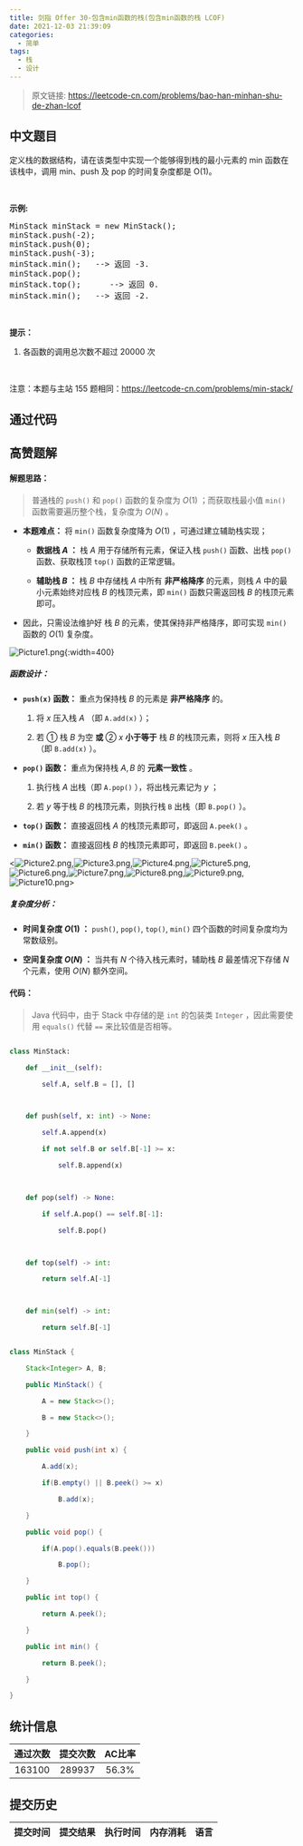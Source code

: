 ```yaml
---
title: 剑指 Offer 30-包含min函数的栈(包含min函数的栈 LCOF)
date: 2021-12-03 21:39:09
categories:
  - 简单
tags:
  - 栈
  - 设计
---
```


> 原文链接: https://leetcode-cn.com/problems/bao-han-minhan-shu-de-zhan-lcof




## 中文题目
<div><p>定义栈的数据结构，请在该类型中实现一个能够得到栈的最小元素的 min 函数在该栈中，调用 min、push 及 pop 的时间复杂度都是 O(1)。</p>

<p>&nbsp;</p>

<p><strong>示例:</strong></p>

<pre>MinStack minStack = new MinStack();
minStack.push(-2);
minStack.push(0);
minStack.push(-3);
minStack.min();   --&gt; 返回 -3.
minStack.pop();
minStack.top();      --&gt; 返回 0.
minStack.min();   --&gt; 返回 -2.
</pre>

<p>&nbsp;</p>

<p><strong>提示：</strong></p>

<ol>
	<li>各函数的调用总次数不超过 20000 次</li>
</ol>

<p>&nbsp;</p>

<p>注意：本题与主站 155 题相同：<a href="https://leetcode-cn.com/problems/min-stack/">https://leetcode-cn.com/problems/min-stack/</a></p>
</div>

## 通过代码
<RecoDemo>
</RecoDemo>


## 高赞题解
#### 解题思路：

> 普通栈的 `push()` 和 `pop()` 函数的复杂度为 $O(1)$ ；而获取栈最小值 `min()` 函数需要遍历整个栈，复杂度为 $O(N)$ 。

- **本题难点：** 将 `min()` 函数复杂度降为 $O(1)$ ，可通过建立辅助栈实现；
  - **数据栈 $A$ ：** 栈 $A$ 用于存储所有元素，保证入栈 `push()` 函数、出栈 `pop()` 函数、获取栈顶 `top()` 函数的正常逻辑。  
  - **辅助栈 $B$ ：** 栈 $B$ 中存储栈 $A$ 中所有 **非严格降序** 的元素，则栈 $A$ 中的最小元素始终对应栈 $B$ 的栈顶元素，即 `min()` 函数只需返回栈 $B$ 的栈顶元素即可。
- 因此，只需设法维护好 栈 $B$ 的元素，使其保持非严格降序，即可实现 `min()` 函数的 $O(1)$ 复杂度。

![Picture1.png](../images/bao-han-minhan-shu-de-zhan-lcof-0.png){:width=400}

##### 函数设计：

- **`push(x)` 函数：** 重点为保持栈 $B$ 的元素是 **非严格降序** 的。
  1. 将 $x$ 压入栈 $A$ （即 `A.add(x)` ）；
  2. 若 ① 栈 $B$ 为空 **或** ② $x$ **小于等于** 栈 $B$ 的栈顶元素，则将 $x$ 压入栈 $B$ （即 `B.add(x)` ）。

- **`pop()` 函数：** 重点为保持栈 $A, B$ 的 **元素一致性** 。
  1. 执行栈 $A$ 出栈（即 `A.pop()` ），将出栈元素记为 $y$ ；
  2. 若 $y$ 等于栈 $B$ 的栈顶元素，则执行栈 `B` 出栈（即 `B.pop()` ）。

- **`top()` 函数：** 直接返回栈 $A$ 的栈顶元素即可，即返回 `A.peek()` 。

- **`min()` 函数：** 直接返回栈 $B$ 的栈顶元素即可，即返回 `B.peek()` 。

<![Picture2.png](../images/bao-han-minhan-shu-de-zhan-lcof-1.png),![Picture3.png](../images/bao-han-minhan-shu-de-zhan-lcof-2.png),![Picture4.png](../images/bao-han-minhan-shu-de-zhan-lcof-3.png),![Picture5.png](../images/bao-han-minhan-shu-de-zhan-lcof-4.png),![Picture6.png](../images/bao-han-minhan-shu-de-zhan-lcof-5.png),![Picture7.png](../images/bao-han-minhan-shu-de-zhan-lcof-6.png),![Picture8.png](../images/bao-han-minhan-shu-de-zhan-lcof-7.png),![Picture9.png](../images/bao-han-minhan-shu-de-zhan-lcof-8.png),![Picture10.png](../images/bao-han-minhan-shu-de-zhan-lcof-9.png)>

##### 复杂度分析：

- **时间复杂度 $O(1)$ ：** `push()`, `pop()`, `top()`, `min()` 四个函数的时间复杂度均为常数级别。
- **空间复杂度 $O(N)$ ：** 当共有 $N$ 个待入栈元素时，辅助栈 $B$ 最差情况下存储 $N$ 个元素，使用 $O(N)$ 额外空间。

#### 代码：

> Java 代码中，由于 Stack 中存储的是 `int` 的包装类 `Integer` ，因此需要使用 `equals()` 代替 `==` 来比较值是否相等。

```python []
class MinStack:
    def __init__(self):
        self.A, self.B = [], []

    def push(self, x: int) -> None:
        self.A.append(x)
        if not self.B or self.B[-1] >= x:
            self.B.append(x)

    def pop(self) -> None:
        if self.A.pop() == self.B[-1]:
            self.B.pop()

    def top(self) -> int:
        return self.A[-1]

    def min(self) -> int:
        return self.B[-1]
```

```java []
class MinStack {
    Stack<Integer> A, B;
    public MinStack() {
        A = new Stack<>();
        B = new Stack<>();
    }
    public void push(int x) {
        A.add(x);
        if(B.empty() || B.peek() >= x)
            B.add(x);
    }
    public void pop() {
        if(A.pop().equals(B.peek()))
            B.pop();
    }
    public int top() {
        return A.peek();
    }
    public int min() {
        return B.peek();
    }
}
```

## 统计信息
| 通过次数 | 提交次数 | AC比率 |
| :------: | :------: | :------: |
|    163100    |    289937    |   56.3%   |

## 提交历史
| 提交时间 | 提交结果 | 执行时间 |  内存消耗  | 语言 |
| :------: | :------: | :------: | :--------: | :--------: |
